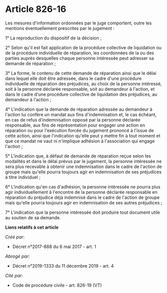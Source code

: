 # Article 826-16

Les mesures d'information ordonnées par le juge comportent, outre les mentions éventuellement prescrites par le jugement :

1° La reproduction du dispositif de la décision ;

2° Selon qu'il est fait application de la procédure collective de liquidation ou de la procédure individuelle de réparation,
les coordonnées de la ou des parties auprès desquelles chaque personne intéressée peut adresser sa demande de réparation ;

3° La forme, le contenu de cette demande de réparation ainsi que le délai dans lequel elle doit être adressée, dans le cadre
d'une procédure individuelle de réparation des préjudices, au choix de la personne intéressé, soit à la personne déclarée
responsable, soit au demandeur à l'action, et dans le cadre d'une procédure collective de liquidation des préjudices, au
demandeur à l'action ;

4° L'indication que la demande de réparation adressée au demandeur à l'action lui confère un mandat aux fins d'indemnisation
et, le cas échéant, en cas de refus d'indemnisation opposé par la personne déclarée responsable, aux fins de représentation
pour engager une action en réparation ou pour l'exécution forcée du jugement prononcé à l'issue de cette action, ainsi que
l'indication qu'elle peut y mettre fin à tout moment et que ce mandat ne vaut ni n'implique adhésion à l'association qui
engage l'action ;

5° L'indication que, à défaut de demande de réparation reçue selon les modalités et dans le délai prévus par le jugement, la
personne intéressée ne sera plus recevable à obtenir une indemnisation dans le cadre de l'action de groupe mais qu'elle
pourra toujours agir en indemnisation de ses préjudices à titre individuel ;

6° L'indication qu'en cas d'adhésion, la personne intéressée ne pourra plus agir individuellement à l'encontre de la personne
déclarée responsable en réparation du préjudice déjà indemnisé dans le cadre de l'action de groupe mais qu'elle pourra
toujours agir en indemnisation de ses autres préjudices ;

7° L'indication que la personne intéressée doit produire tout document utile au soutien de sa demande.

**Liens relatifs à cet article**

_Créé par_:

  - Décret n°2017-888 du 6 mai 2017 - art. 1

_Abrogé par_:

  - Décret n°2019-1333 du 11 décembre 2019 - art. 4

_Cité par_:

  - Code de procédure civile - art. 826-19 (VT)
